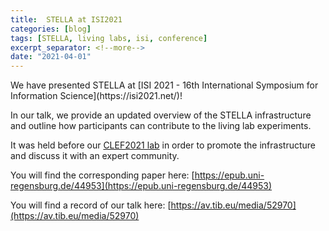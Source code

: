 ```yaml
---
title:  STELLA at ISI2021
categories: [blog]
tags: [STELLA, living labs, isi, conference]
excerpt_separator: <!--more-->
date: "2021-04-01"
---
```

<p>
We have presented STELLA at [ISI 2021 - 16th International Symposium for Information Science](https://isi2021.net/)!

In our talk, we provide an updated overview of the STELLA infrastructure and outline how participants can contribute to the living lab experiments.

It was held before our [CLEF2021 lab](https://clef-lilas.github.io/) in order to promote the infrastructure and discuss it with an expert community.

You will find the corresponding paper here: [https://epub.uni-regensburg.de/44953](https://epub.uni-regensburg.de/44953)

You will find a record of our talk here: [https://av.tib.eu/media/52970](https://av.tib.eu/media/52970)
</p>